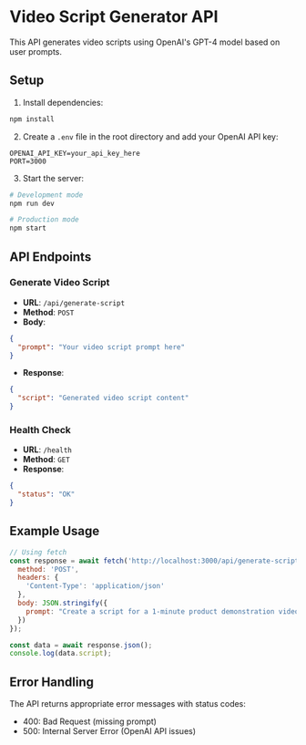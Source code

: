 
# Video Script Generator API

This API generates video scripts using OpenAI's GPT-4 model based on user prompts.

## Setup

1. Install dependencies:
```bash
npm install
```

2. Create a `.env` file in the root directory and add your OpenAI API key:
```
OPENAI_API_KEY=your_api_key_here
PORT=3000
```

3. Start the server:
```bash
# Development mode
npm run dev

# Production mode
npm start
```

## API Endpoints

### Generate Video Script
- **URL**: `/api/generate-script`
- **Method**: `POST`
- **Body**:
```json
{
  "prompt": "Your video script prompt here"
}
```
- **Response**:
```json
{
  "script": "Generated video script content"
}
```

### Health Check
- **URL**: `/health`
- **Method**: `GET`
- **Response**:
```json
{
  "status": "OK"
}
```

## Example Usage

```javascript
// Using fetch
const response = await fetch('http://localhost:3000/api/generate-script', {
  method: 'POST',
  headers: {
    'Content-Type': 'application/json'
  },
  body: JSON.stringify({
    prompt: "Create a script for a 1-minute product demonstration video for a new smartphone"
  })
});

const data = await response.json();
console.log(data.script);
```

## Error Handling

The API returns appropriate error messages with status codes:
- 400: Bad Request (missing prompt)
- 500: Internal Server Error (OpenAI API issues) 




